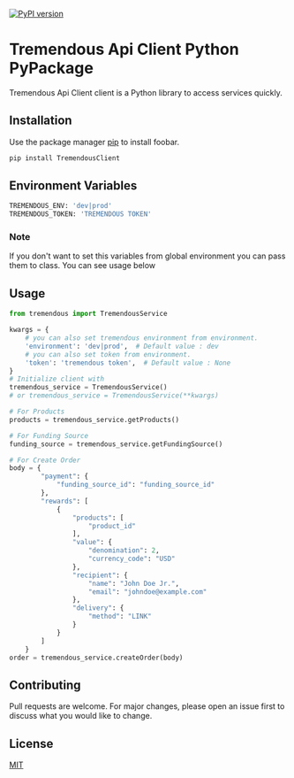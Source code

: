 [![PyPI version](https://img.shields.io/pypi/v/TremendousClient.svg)](https://pypi.python.org/pypi/TremendousClient)

# Tremendous Api Client Python PyPackage

Tremendous Api Client client is a Python library to access services quickly.

## Installation

Use the package manager [pip](https://pip.pypa.io/en/stable/) to install foobar.

```bash
pip install TremendousClient
```
## Environment Variables

```bash
TREMENDOUS_ENV: 'dev|prod'
TREMENDOUS_TOKEN: 'TREMENDOUS TOKEN'
```
### Note
If you don't want to set this variables from global environment you can pass them to class.
You can see usage below
## Usage

```python
from tremendous import TremendousService

kwargs = {
    # you can also set tremendous environment from environment.
    'environment': 'dev|prod',  # Default value : dev
    # you can also set token from environment.
    'token': 'tremendous token',  # Default value : None
}
# Initialize client with
tremendous_service = TremendousService()
# or tremendous_service = TremendousService(**kwargs)

# For Products
products = tremendous_service.getProducts()

# For Funding Source
funding_source = tremendous_service.getFundingSource()

# For Create Order
body = {
        "payment": {
            "funding_source_id": "funding_source_id"
        },
        "rewards": [
            {
                "products": [
                    "product_id"
                ],
                "value": {
                    "denomination": 2,
                    "currency_code": "USD"
                },
                "recipient": {
                    "name": "John Doe Jr.",
                    "email": "johndoe@example.com"
                },
                "delivery": {
                    "method": "LINK"
                }
            }
        ]
    }
order = tremendous_service.createOrder(body)

```

## Contributing

Pull requests are welcome. For major changes, please open an issue first to discuss what you would like to change.

## License

[MIT](https://choosealicense.com/licenses/mit/)
